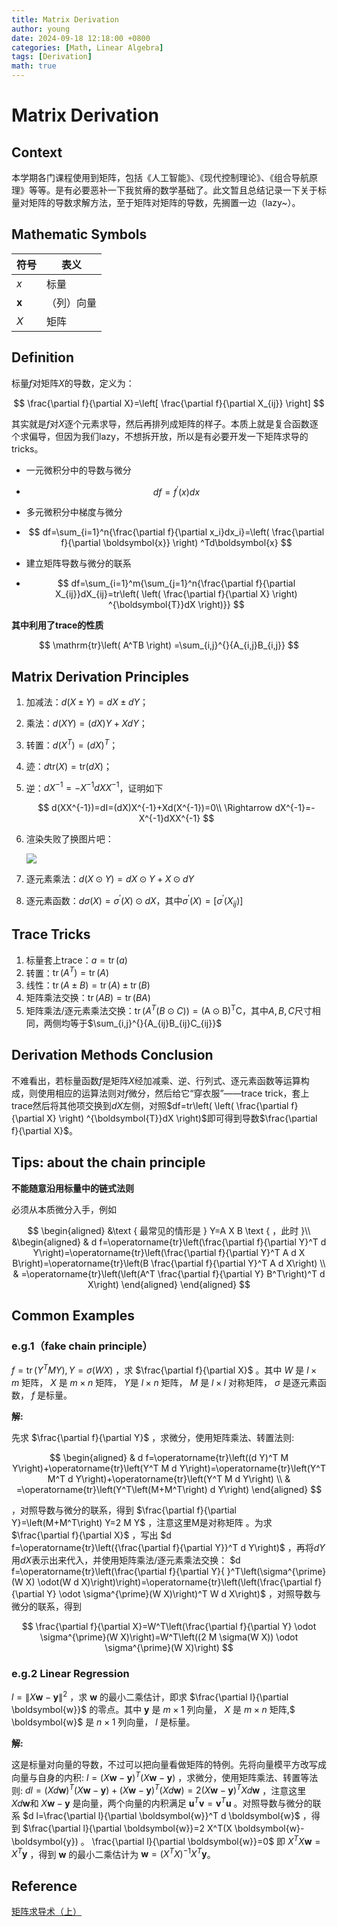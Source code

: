 ```yaml
---
title: Matrix Derivation
author: young
date: 2024-09-18 12:18:00 +0800
categories: [Math, Linear Algebra]
tags: [Derivation]
math: true
---
```




# Matrix Derivation

## Context

本学期各门课程使用到矩阵，包括《人工智能》、《现代控制理论》、《组合导航原理》等等。是有必要恶补一下我贫瘠的数学基础了。此文暂且总结记录一下关于标量对矩阵的导数求解方法，至于矩阵对矩阵的导数，先搁置一边（lazy~）。


## Mathematic Symbols

| 符号             | 表义       |
| ---------------- | ---------- |
| $x$              | 标量       |
| $\boldsymbol{x}$ | （列）向量 |
| $X$              | 矩阵       |

## Definition

标量$f$对矩阵$X$的导数，定义为：

$$
\frac{\partial f}{\partial X}=\left[ \frac{\partial f}{\partial X_{ij}} \right]
$$

其实就是$f$对$X$逐个元素求导，然后再排列成矩阵的样子。本质上就是复合函数逐个求偏导，但因为我们lazy，不想拆开放，所以是有必要开发一下矩阵求导的tricks。

- 一元微积分中的导数与微分
- 
  $$
  df=f^{\prime}(x)dx
  $$


- 多元微积分中梯度与微分
- 
  $$
  df=\sum_{i=1}^n{\frac{\partial f}{\partial x_i}dx_i}=\left( \frac{\partial f}{\partial \boldsymbol{x}} \right) ^Td\boldsymbol{x}
  $$

- 建立矩阵导数与微分的联系
- 
  $$
  df=\sum_{i=1}^m{\sum_{j=1}^n{\frac{\partial f}{\partial X_{ij}}dX_{ij}=tr\left( \left( \frac{\partial f}{\partial X} \right) ^{\boldsymbol{T}}dX \right)}}
  $$

**其中利用了trace的性质**

$$
\mathrm{tr}\left( A^TB \right) =\sum_{i,j}^{}{A_{i,j}B_{i,j}}
$$


## Matrix Derivation Principles

1. 加减法：$d(X\pm Y)=dX\pm dY$；

2. 乘法：$d(XY)=(dX)Y+XdY$；

3. 转置：$d(X^T)=(dX)^T$；

4. 迹：$d\text{tr}(X)=\text{tr}(dX)$；

5. 逆：$dX^{-1}=-X^{-1}dXX^{-1}$，证明如下

   $$
   d(XX^{-1})=dI=(dX)X^{-1}+Xd(X^{-1})=0\\
   \Rightarrow dX^{-1}=-X^{-1}dXX^{-1}
   $$

6. 渲染失败了换图片吧：

   ![](https://youngfriday-1328789051.cos.ap-beijing.myqcloud.com/Typora/image-20240918122353029.png)

7. 逐元素乘法：$d\left(X\odot Y\right)=d X\odot Y+X\odot dY$

8. 逐元素函数：$d\sigma(X)=\sigma^{\prime}(X)\odot dX$，其中$\sigma^{\prime}(X)=[\sigma^{\prime}(X_{ij})]$

## Trace Tricks

1. 标量套上trace：$a=\operatorname{tr}(a)$
2. 转置：$\operatorname{tr}(A^T)=\operatorname{tr}(A)$
3. 线性：$\operatorname{tr}(A\pm B)=\operatorname{tr}(A)\pm \operatorname{tr}(B)$
4. 矩阵乘法交换：$\operatorname{tr}(AB)=\operatorname{tr}(BA)$
5. 矩阵乘法/逐元素乘法交换：$\operatorname{tr}(A^T(B\odot C))=\operatorname{(A\odot B)^T C}$，其中$A,B,C$尺寸相同，两侧均等于$\sum_{i,j}^{}{A_{ij}B_{ij}C_{ij}}$

## Derivation Methods Conclusion

不难看出，若标量函数$f$是矩阵$X$经加减乘、逆、行列式、逐元素函数等运算构成，则使用相应的运算法则对$f$微分，然后给它“穿衣服”——trace trick，套上trace然后将其他项交换到$dX$左侧，对照$df=tr\left( \left( \frac{\partial f}{\partial X} \right) ^{\boldsymbol{T}}dX \right)$即可得到导数$\frac{\partial f}{\partial X}$。

## Tips: about the chain principle

**不能随意沿用标量中的链式法则**

必须从本质微分入手，例如

$$
\begin{aligned}
&\text { 最常见的情形是 } Y=A X B \text { ，此时 }\\
&\begin{aligned}
& d f=\operatorname{tr}\left(\frac{\partial f}{\partial Y}^T d Y\right)=\operatorname{tr}\left(\frac{\partial f}{\partial Y}^T A d X B\right)=\operatorname{tr}\left(B \frac{\partial f}{\partial Y}^T A d X\right) \\
& =\operatorname{tr}\left(\left(A^T \frac{\partial f}{\partial Y} B^T\right)^T d X\right)
\end{aligned}
\end{aligned}
$$

## Common Examples

### e.g.1（fake chain principle）

$f=\operatorname{tr}\left(Y^T M Y\right), Y=\sigma(W X)$ ，求 $\frac{\partial f}{\partial X}$ 。其中 $W$ 是 $l \times m$ 矩阵， $X$ 是 $m \times n$ 矩阵， $Y$是 $l \times n$ 矩阵， $M$ 是 $l \times l$ 对称矩阵， $\sigma$ 是逐元素函数， $f$ 是标量。

**解:** 

先求 $\frac{\partial f}{\partial Y}$ ，求微分，使用矩阵乘法、转置法则:

$$
\begin{aligned}
& d f=\operatorname{tr}\left((d Y)^T M Y\right)+\operatorname{tr}\left(Y^T M d Y\right)=\operatorname{tr}\left(Y^T M^T d Y\right)+\operatorname{tr}\left(Y^T M d Y\right) \\
& =\operatorname{tr}\left(Y^T\left(M+M^T\right) d Y\right)
\end{aligned}
$$

，对照导数与微分的联系，得到 $\frac{\partial f}{\partial Y}=\left(M+M^T\right) Y=2 M Y$ ，注意这里M是对称矩阵 。为求 $\frac{\partial f}{\partial X}$ ，写出 $d f=\operatorname{tr}\left({\frac{\partial f}{\partial Y}}^T d Y\right)$ ，再将$dY$用$dX$表示出来代入，并使用矩阵乘法/逐元素乘法交换： $d f=\operatorname{tr}\left(\frac{\partial f}{\partial Y}{ }^T\left(\sigma^{\prime}(W X) \odot(W d X)\right)\right)=\operatorname{tr}\left(\left(\frac{\partial f}{\partial Y} \odot \sigma^{\prime}(W X)\right)^T W d X\right)$ ，对照导数与微分的联系，得到

$$
\frac{\partial f}{\partial X}=W^T\left(\frac{\partial f}{\partial Y} \odot \sigma^{\prime}(W X)\right)=W^T\left((2 M \sigma(W X)) \odot \sigma^{\prime}(W X)\right)
$$


### e.g.2 Linear Regression

$l=\|X \boldsymbol{w}-\boldsymbol{y}\|^2$ ，求 $\boldsymbol{w}$ 的最小二乘估计，即求 $\frac{\partial l}{\partial \boldsymbol{w}}$ 的零点。其中 $\boldsymbol{y}$ 是 $m \times 1$ 列向量， $X$ 是 $m \times n$ 矩阵,$ \boldsymbol{w}$ 是 $n \times 1$ 列向量， $l$ 是标量。

**解:** 

这是标量对向量的导数，不过可以把向量看做矩阵的特例。先将向量模平方改写成向量与自身的内积: $l=(X \boldsymbol{w}-\boldsymbol{y})^T(X \boldsymbol{w}-\boldsymbol{y})$ ，求微分，使用矩阵乘法、转置等法则:
$d l=(X d \boldsymbol{w})^T(X \boldsymbol{w}-\boldsymbol{y})+(X \boldsymbol{w}-\boldsymbol{y})^T(X d \boldsymbol{w})=2(X \boldsymbol{w}-\boldsymbol{y})^T X d \boldsymbol{w}$ ，注意这里 $X d \boldsymbol{w}$和 $X \boldsymbol{w}-\boldsymbol{y}$ 是向量，两个向量的内积满足 $\boldsymbol{u}^T \boldsymbol{v}=\boldsymbol{v}^T \boldsymbol{u}$ 。对照导数与微分的联系 $d l=\frac{\partial l}{\partial \boldsymbol{w}}^T d \boldsymbol{w}$ ，得到 $\frac{\partial l}{\partial \boldsymbol{w}}=2 X^T(X \boldsymbol{w}-\boldsymbol{y}) 。 \frac{\partial l}{\partial \boldsymbol{w}}=0$ 即 $X^T X \boldsymbol{w}=X^T \boldsymbol{y}$ ，得到 $\boldsymbol{w}$ 的最小二乘估计为 $\boldsymbol{w}=\left(X^T X\right)^{-1} X^T \boldsymbol{y}$。

## Reference

[矩阵求导术（上）](https://zhuanlan.zhihu.com/p/24709748)
